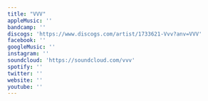 ```yaml
---
title: "VVV"
appleMusic: ''
bandcamp: ''
discogs: 'https://www.discogs.com/artist/1733621-Vvv?anv=VVV'
facebook: ''
googleMusic: ''
instagram: ''
soundcloud: 'https://soundcloud.com/vvv'
spotify: ''
twitter: ''
website: ''
youtube: ''
---
```

